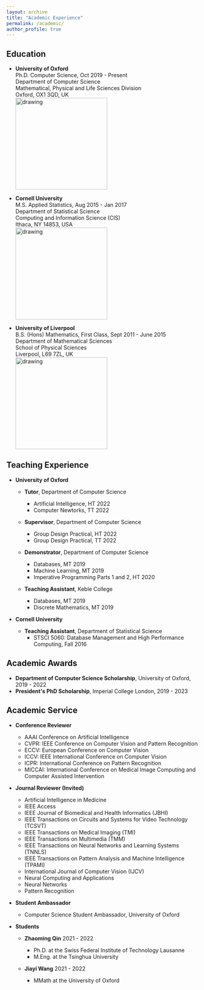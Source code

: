 ```yaml
---
layout: archive
title: "Academic Experience"
permalink: /academic/
author_profile: true
---
```

## Education
* **University of Oxford**   
  Ph.D. Computer Science, Oct 2019 - Present  
  Department of Computer Science  
  Mathematical, Physical and Life Sciences Division  
  Oxford, OX1 3QD, UK  
  <a href="http://www.cs.ox.ac.uk/"><img src="https://eveningdong.github.io/images/oxford.png" alt="drawing" width="240px"/></a> 

* **Cornell University**  
  M.S. Applied Statistics, Aug 2015 - Jan 2017  
  Department of Statistical Science  
  Computing and Information Science (CIS)  
  Ithaca, NY 14853, USA  
  <a href="https://cis.cornell.edu/cornell-computing-information-science/"><img src="https://eveningdong.github.io/images/cis.png" alt="drawing" width="240px"/></a> 

* **University of Liverpool**  
  B.S. (Hons) Mathematics, First Class, Sept 2011 - June 2015  
  Department of Mathematical Sciences  
  School of Physical Sciences  
  Liverpool, L69 7ZL, UK  
  <a href="https://www.liverpool.ac.uk/mathematical-sciences/"><img src="https://eveningdong.github.io/images/liverpool.svg" alt="drawing" width="240px"/></a>  

## Teaching Experience
* **University of Oxford**  
  + **Tutor**, Department of Computer Science   
    - Artificial Intelligence, HT 2022  
    - Computer Newtorks, TT 2022

  + **Supervisor**, Department of Computer Science   
    - Group Design Practical, HT 2022  
    - Group Design Practical, TT 2022  

  + **Demonstrator**, Department of Computer Science  
    - Databases, MT 2019  
    - Machine Learning, MT 2019 
    - Imperative Programming Parts 1 and 2, HT 2020 

  + **Teaching Assistant**, Keble College  
    - Databases, MT 2019  
    - Discrete Mathematics, MT 2019  
    
* **Cornell University**  
  + **Teaching Assistant**, Department of Statistical Science  
    - STSCI 5060: Database Management and High Performance Computing, Fall 2016  
  
## Academic Awards  
* **Department of Computer Science Scholarship**, University of Oxford, 2019 - 2022  
* **President's PhD Scholarship**, Imperial College London, 2019 - 2023   

## Academic Service  
* **Conference Reviewer**  
  + AAAI Conference on Artificial Intelligence    
  + CVPR: IEEE Conference on Computer Vision and Pattern Recognition  
  + ECCV: European Conference on Computer Vision  
  + ICCV: IEEE International Conference on Computer Vision  
  + ICPR: International Conference on Pattern Recognition  
  + MICCAI: International Conference on Medical Image Computing and Computer Assisted Intervention  

* **Journal Reviewer (Invited)**  
  + Artificial Intelligence in Medicine  
  <!-- + BMC Medical Imaging   -->
  <!-- + Computational and Structural Biotechnology   -->
  <!-- + Computer Methods in Biomechanics and Biomedical Engineering: Imaging & Visualization   -->
  + IEEE Access  
  + IEEE Journal of Biomedical and Health Informatics (JBHI)
  + IEEE Transactions on Circuits and Systems for Video Technology  (TCSVT)  
  + IEEE Transactions on Medical Imaging (TMI)  
  + IEEE Transactions on Multimedia (TMM)  
  + IEEE Transactions on Neural Networks and Learning Systems  (TNNLS)  
  + IEEE Transactions on Pattern Analysis and Machine Intelligence  (TPAMI)  
  + International Journal of Computer Vision (IJCV)  
  + Neural Computing and Applications  
  + Neural Networks  
  + Pattern Recognition  


* **Student Ambassador**  
  + Computer Science Student Ambassador, University of Oxford  


* **Students**  
  + **Zhaoming Qin** 2021 - 2022
    - Ph.D. at the Swiss Federal Institute of Technology Lausanne  
    - M.Eng. at the Tsinghua University  

  + **Jiayi Wang** 2021 - 2022
    - MMath at the University of Oxford

